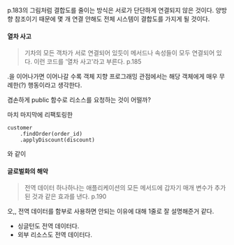 p.183의 그림처럼 결합도를 줄이는 방식은 서로가 단단하게 연결되지 않은 것이다.
양방향 참조이기 때문에 몇 개 연결 안해도 전체 시스템이 결합도를 가지게 될 것이다.

#### 열차 사고
> 기차의 모든 객차가 서로 연결되어 있듯이 메서드나 속성들이 모두 연결되어 있다. 이런 코드를 '열차 사고'라고 부른다. p.185

.을 이어나가면 이어나갈 수록 객체 지향 프로그래밍 관점에서는 해당 객체에게 매우 무례한(?) 행동이라고 생각한다.

겸손하게 public 함수로 리소스를 요청하는 것이 어떨까?

마치 마지막에 리팩토링한 
```
customer
	.findOrder(order_id)
	.applyDiscount(discount)
```
와 같이

#### 글로벌화의 해악
> 전역 데이터 하나하나는 애플리케이션의 모든 메서드에 갑자기 매개 변수가 추가된 것과 같은 효과를 낸다. p.190

오,, 전역 데이터를 함부로 사용하면 안되는 이유에 대해 1줄로 잘 설명해준거 같다.

- 싱글턴도 전역 데이터다.
- 외부 리소스도 전역 데이터다.